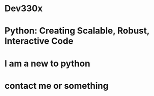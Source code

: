 # Dev330x
# Python: Creating Scalable, Robust, Interactive Code
# I am a new to python
# contact me or something
